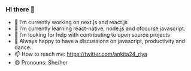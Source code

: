 ### Hi there 👋

- 🔭 I’m currently working on next.js and react.js
- 🌱 I’m currently learning react-native, node.js and ofcourse javascript.
- 🤔 I’m looking for help with contributing to open source projects
- 💬 Always happy to have a discussions on javascript, productivity and dance.
- 📫 How to reach me: https://twitter.com/ankita24_riya
- 😄 Pronouns: She/her
